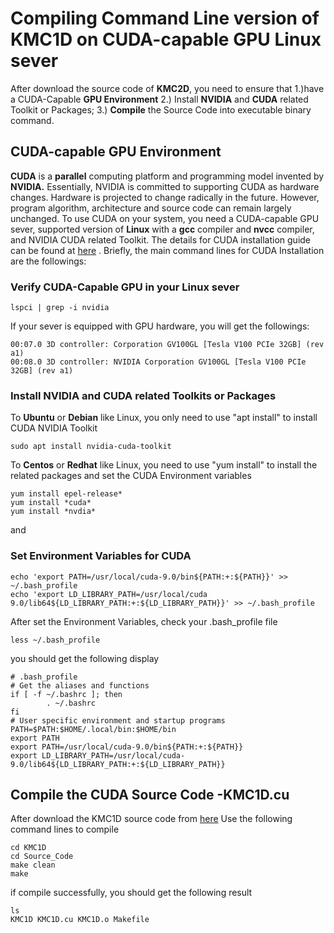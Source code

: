 # Compiling Command Line version of KMC1D on CUDA-capable GPU Linux sever
After download the source code of **KMC2D**, you need to ensure that 1.)have a CUDA-Capable **GPU Environment** 2.) Install **NVIDIA** and **CUDA** related Toolkit or Packages; 3.) **Compile** the Source Code into executable binary command. 

## CUDA-capable GPU  Environment
**CUDA** is a **parallel** computing platform and programming model invented by **NVIDIA.** Essentially, NVIDIA is committed to supporting CUDA as hardware changes. Hardware is projected to change radically in the future. However, program algorithm, architecture and source code can remain largely unchanged. To use CUDA on your system, you need a CUDA-capable GPU sever, supported version of **Linux** with a **gcc** compiler and **nvcc** compiler, and NVIDIA CUDA related Toolkit. The details for CUDA installation guide can be found at [here](https://docs.nvidia.com/cuda/cuda-installation-guide-linux/index.html#pre-installation-actions) . Briefly, the main command lines for CUDA Installation are the followings:
### Verify CUDA-Capable GPU in your Linux sever
``` 
lspci | grep -i nvidia 
```
If your sever is equipped with GPU hardware, you will get the followings: 
```
00:07.0 3D controller: Corporation GV100GL [Tesla V100 PCIe 32GB] (rev a1)
00:08.0 3D controller: NVIDIA Corporation GV100GL [Tesla V100 PCIe 32GB] (rev a1)
```
### Install NVIDIA and CUDA related Toolkits or Packages
To **Ubuntu** or **Debian** like Linux, you only need to use "apt install" to install CUDA NVIDIA Toolkit
```
sudo apt install nvidia-cuda-toolkit 
``` 
To **Centos** or **Redhat** like Linux, you need to use "yum install" to install the related packages and set the CUDA Environment variables 
```
yum install epel-release*
yum install *cuda*
yum install *nvdia*
```
and 
### Set Environment Variables for CUDA
```
echo 'export PATH=/usr/local/cuda-9.0/bin${PATH:+:${PATH}}' >> ~/.bash_profile
echo 'export LD_LIBRARY_PATH=/usr/local/cuda 9.0/lib64${LD_LIBRARY_PATH:+:${LD_LIBRARY_PATH}}' >> ~/.bash_profile
```
After set the Environment Variables, check your .bash_profile file
```
less ~/.bash_profile
``` 
you should get the following display  
```
# .bash_profile
# Get the aliases and functions
if [ -f ~/.bashrc ]; then
        . ~/.bashrc
fi
# User specific environment and startup programs
PATH=$PATH:$HOME/.local/bin:$HOME/bin
export PATH
export PATH=/usr/local/cuda-9.0/bin${PATH:+:${PATH}}
export LD_LIBRARY_PATH=/usr/local/cuda-9.0/lib64${LD_LIBRARY_PATH:+:${LD_LIBRARY_PATH}}
```
## Compile the CUDA Source Code -KMC1D.cu
After download the KMC1D source code from [here](http://bioinfo.noble.org/KMC1D/download)
Use the following command lines to compile 
```
cd KMC1D
cd Source_Code
make clean
make
```
if compile successfully, you should get the following result
```
ls
KMC1D KMC1D.cu KMC1D.o Makefile
```
<!--stackedit_data:
eyJoaXN0b3J5IjpbMTA5MDUxMjMyNSwtMTQ4NzMxNDg4OCwtMT
M0NzQ5MzcsMTUxODExMDMxNSwxNzM5NjQ1Nzc2LDEwNjMwMDA3
NjcsMTkzODM1OTcyOCwtMTM5MjUwNDI0NCwtMTI4NjMyODM3Ni
wtMTEwMDgxMTQ4XX0=
-->